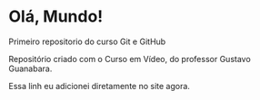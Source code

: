# Olá, Mundo!
 Primeiro repositorio do curso Git e GitHub

 Repositório criado com o Curso em Vídeo, do professor Gustavo Guanabara.

 Essa linh eu adicionei diretamente no site agora.
